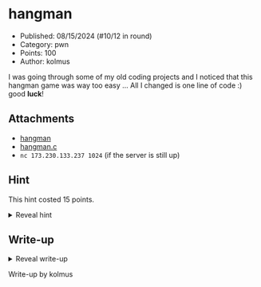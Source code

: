 # hangman

- Published: 08/15/2024 (#10/12 in round)
- Category: pwn
- Points: 100
- Author: kolmus

I was going through some of my old coding projects and I noticed that this hangman game was way too easy ...
All I changed is one line of code :) good **luck**!

## Attachments

- [hangman](./hangman)
- [hangman.c](./hangman.c)
- `nc 173.230.133.237 1024` (if the server is still up)

## Hint

This hint costed 15 points.

<details>
<summary>Reveal hint</summary>

look at the way the program determines which word is used. using a predictable seed is dangerous ...

</details>

## Write-up

<details>
<summary>Reveal write-up</summary>

There are multiple possible solutions for this challenge. Most people just ended up getting lucky by guessing (which was not intended). Instead, you were supposed to abuse the weak random word selection of the program.

```c
srand(time(NULL));
int i = rand() % (sizeof(words) / sizeof(words[0]));
// words[i] is the word that is used
```

This uses the current unix time (in seconds) as a seed for the random number generator. 2 possible ways to exploit this are:

- Connecting to the challenge twice within the same second. they will have the same seed -> you can fail one game on purpose to get the word and use it to beat the other one
- Writing a script that will use the same random number generator + seed and tells you the correct word before making the request (note that this requires a synchronized system with the same random number generator implementation)

Flag: ```csd{G3TT1n6_tHE_HaN6_0F_1T}```

</details>

Write-up by kolmus
